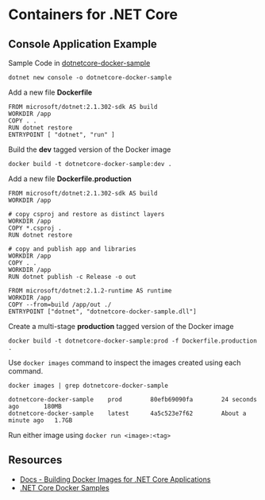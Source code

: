 # Containers for .NET Core

## Console Application Example

Sample Code in [dotnetcore-docker-sample](dotnetcore-docker-sample)

```console
dotnet new console -o dotnetcore-docker-sample
```

Add a new file **Dockerfile**

```Docker
FROM microsoft/dotnet:2.1.302-sdk AS build
WORKDIR /app
COPY . .
RUN dotnet restore
ENTRYPOINT [ "dotnet", "run" ]
```

Build the **dev** tagged version of the Docker image

```console
docker build -t dotnetcore-docker-sample:dev .
```

Add a new file **Dockerfile.production**

```Docker
FROM microsoft/dotnet:2.1.302-sdk AS build
WORKDIR /app

# copy csproj and restore as distinct layers
WORKDIR /app
COPY *.csproj .
RUN dotnet restore

# copy and publish app and libraries
WORKDIR /app
COPY . .
WORKDIR /app
RUN dotnet publish -c Release -o out

FROM microsoft/dotnet:2.1.2-runtime AS runtime
WORKDIR /app
COPY --from=build /app/out ./
ENTRYPOINT ["dotnet", "dotnetcore-docker-sample.dll"]
```

Create a multi-stage **production** tagged version of the Docker image

```console
docker build -t dotnetcore-docker-sample:prod -f Dockerfile.production .
```

Use `docker images` command to inspect the images created using each command.

```console
docker images | grep dotnetcore-docker-sample

dotnetcore-docker-sample    prod        80efb69090fa        24 seconds ago       180MB
dotnetcore-docker-sample    latest      4a5c523e7f62        About a minute ago   1.7GB
```

Run either image using `docker run <image>:<tag>`

## Resources

* [Docs - Building Docker Images for .NET Core Applications](https://docs.microsoft.com/dotnet/core/docker/building-net-docker-images?WT.mc_id=workshop-github-shboyer)
* [.NET Core Docker Samples](https://github.com/dotnet/dotnet-docker)